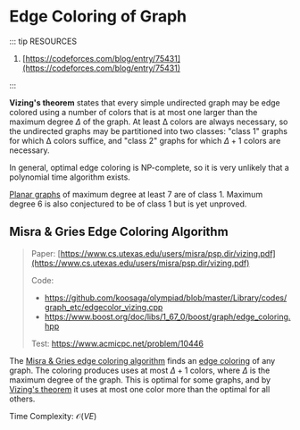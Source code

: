# Edge Coloring of Graph

::: tip RESOURCES

1. [https://codeforces.com/blog/entry/75431](https://codeforces.com/blog/entry/75431)

:::

**Vizing's theorem** states that every simple undirected graph may be edge colored using a number of colors that is at most one larger than the maximum degree $\Delta$ of the graph. At least Δ colors are always necessary, so the undirected graphs may be partitioned into two classes: "class 1" graphs for which Δ colors suffice, and "class 2" graphs for which $\Delta + 1$ colors are necessary.

In general, optimal edge coloring is NP-complete, so it is very unlikely that a polynomial time algorithm exists.

[Planar graphs](https://en.wikipedia.org/wiki/Planar_graph) of maximum degree at least 7 are of class 1. Maximum degree 6 is also conjectured to be of class 1 but is yet unproved.

## Misra & Gries Edge Coloring Algorithm

> Paper: [https://www.cs.utexas.edu/users/misra/psp.dir/vizing.pdf](https://www.cs.utexas.edu/users/misra/psp.dir/vizing.pdf)
>
> Code:
>
> - https://github.com/koosaga/olympiad/blob/master/Library/codes/graph_etc/edgecolor_vizing.cpp
> - https://www.boost.org/doc/libs/1_67_0/boost/graph/edge_coloring.hpp
>
> Test: https://www.acmicpc.net/problem/10446

The [Misra & Gries edge coloring algorithm](https://en.wikipedia.org/wiki/Misra_%26_Gries_edge_coloring_algorithm) finds an [edge coloring](https://en.wikipedia.org/wiki/Edge_coloring) of any graph. The coloring produces uses at most $\Delta + 1$ colors, where $\Delta$ is the maximum degree of the graph. This is optimal for some graphs, and by [Vizing's theorem](https://en.wikipedia.org/wiki/Vizing's_theorem) it uses at most one color more than the optimal for all others.

Time Complexity: $\mathcal{O}(VE)$

``` cpp

```

